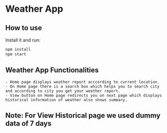 # Weather App

## How to use
Install it and run:

```sh
npm install
npm start
```

## Weather App Functionalities
```
- Home page displays weather report acccording to current location.
- On Home page there is a search box which helps you to search city and according to city you get your weather report.
- View button on Home page redirects you on next page which displays historical information of weather also shows summary.
```

## Note: For View Historical page we used dummy data of 7 days